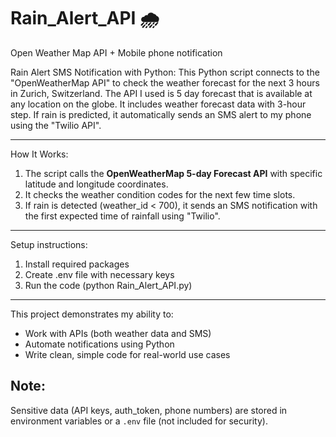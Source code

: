 # Rain_Alert_API 🌧️
Open Weather Map API + Mobile phone notification

Rain Alert SMS Notification with Python:
This Python script connects to the "OpenWeatherMap API" to check the weather forecast for the next 3 hours in Zurich, Switzerland. 
The API I used is 5 day forecast that is available at any location on the globe. It includes weather forecast data with 3-hour step.
If rain is predicted, it automatically sends an SMS alert to my phone using the "Twilio API".

-----------------------------------------

How It Works:
1. The script calls the **OpenWeatherMap 5-day Forecast API** with specific latitude and longitude coordinates.
2. It checks the weather condition codes for the next few time slots.
3. If rain is detected (weather_id < 700), it sends an SMS notification with the first expected time of rainfall using "Twilio".

-----------------------------------------

Setup instructions:
1. Install required packages
2. Create .env file with necessary keys
3. Run the code (python Rain_Alert_API.py)

-----------------------------------------

This project demonstrates my ability to:
- Work with APIs (both weather data and SMS)
- Automate notifications using Python
- Write clean, simple code for real-world use cases

## Note:
Sensitive data (API keys, auth_token, phone numbers) are stored in environment variables or a `.env` file (not included for security).
